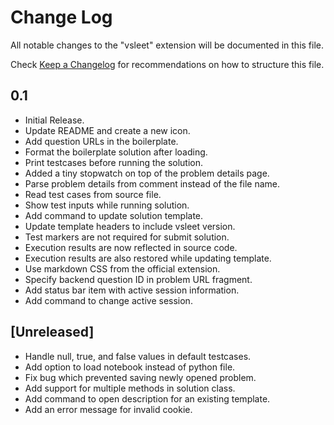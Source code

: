 # Change Log

All notable changes to the "vsleet" extension will be documented in this file.

Check [Keep a Changelog](http://keepachangelog.com/) for recommendations on how
to structure this file.

## 0.1

- Initial Release.
- Update README and create a new icon.
- Add question URLs in the boilerplate.
- Format the boilerplate solution after loading.
- Print testcases before running the solution.
- Added a tiny stopwatch on top of the problem details page.
- Parse problem details from comment instead of the file name.
- Read test cases from source file.
- Show test inputs while running solution.
- Add command to update solution template.
- Update template headers to include vsleet version.
- Test markers are not required for submit solution.
- Execution results are now reflected in source code.
- Execution results are also restored while updating template.
- Use markdown CSS from the official extension.
- Specify backend question ID in problem URL fragment.
- Add status bar item with active session information.
- Add command to change active session.

## [Unreleased]

- Handle null, true, and false values in default testcases.
- Add option to load notebook instead of python file.
- Fix bug which prevented saving newly opened problem.
- Add support for multiple methods in solution class.
- Add command to open description for an existing template.
- Add an error message for invalid cookie.
